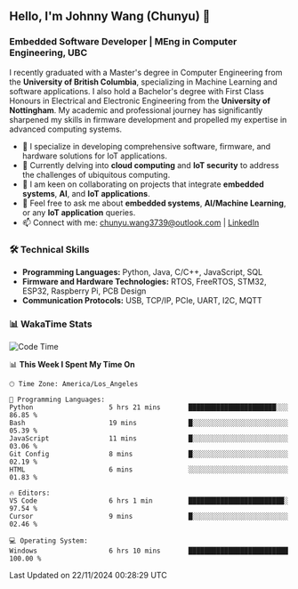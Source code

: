 ## Hello, I'm Johnny Wang (Chunyu) 👋

### Embedded Software Developer | MEng in Computer Engineering, UBC

I recently graduated with a Master's degree in Computer Engineering from the **University of British Columbia**, specializing in Machine Learning and software applications. I also hold a Bachelor's degree with First Class Honours in Electrical and Electronic Engineering from the **University of Nottingham**. My academic and professional journey has significantly sharpened my skills in firmware development and propelled my expertise in advanced computing systems.

- 🔭 I specialize in developing comprehensive software, firmware, and hardware solutions for IoT applications.
- 🌱 Currently delving into **cloud computing** and **IoT security** to address the challenges of ubiquitous computing.
- 🤝 I am keen on collaborating on projects that integrate **embedded systems**, **AI**, and **IoT applications**.
- 💬 Feel free to ask me about **embedded systems**, **AI/Machine Learning**, or any **IoT application** queries.
- 📫 Connect with me: [chunyu.wang3739@outlook.com](mailto:chunyu.wang3739@outlook.com) | [LinkedIn](https://www.linkedin.com/in/shycw1/)


### 🛠️ Technical Skills
- **Programming Languages:** Python, Java, C/C++, JavaScript, SQL
- **Firmware and Hardware Technologies:** RTOS, FreeRTOS, STM32, ESP32, Raspberry Pi, PCB Design
- **Communication Protocols:** USB, TCP/IP, PCIe, UART, I2C, MQTT

### 📊 WakaTime Stats
<!--START_SECTION:waka-->
![Code Time](http://img.shields.io/badge/Code%20Time-18%20hrs%2046%20mins-blue)

📊 **This Week I Spent My Time On** 

```text
🕑︎ Time Zone: America/Los_Angeles

💬 Programming Languages: 
Python                   5 hrs 21 mins       ██████████████████████░░░   86.85 % 
Bash                     19 mins             █░░░░░░░░░░░░░░░░░░░░░░░░   05.39 % 
JavaScript               11 mins             █░░░░░░░░░░░░░░░░░░░░░░░░   03.06 % 
Git Config               8 mins              █░░░░░░░░░░░░░░░░░░░░░░░░   02.19 % 
HTML                     6 mins              ░░░░░░░░░░░░░░░░░░░░░░░░░   01.83 % 

🔥 Editors: 
VS Code                  6 hrs 1 min         ████████████████████████░   97.54 % 
Cursor                   9 mins              █░░░░░░░░░░░░░░░░░░░░░░░░   02.46 % 

💻 Operating System: 
Windows                  6 hrs 10 mins       █████████████████████████   100.00 % 
```


 Last Updated on 22/11/2024 00:28:29 UTC
<!--END_SECTION:waka-->
